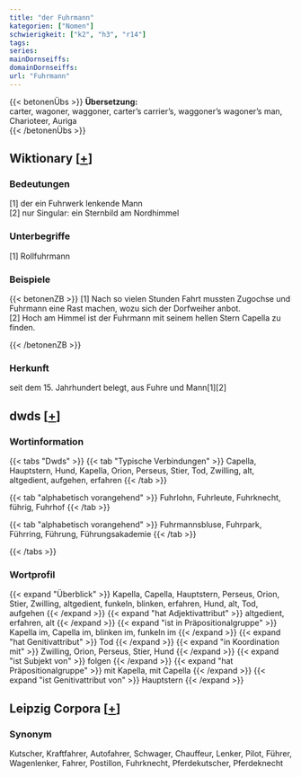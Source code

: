 ```yaml
---
title: "der Fuhrmann"
kategorien: ["Nomen"]
schwierigkeit: ["k2", "h3", "r14"]
tags:
series:
mainDornseiffs:
domainDornseiffs:
url: "Fuhrmann"
---
```


{{< betonenÜbs >}}
**Übersetzung:**  
carter, wagoner, waggoner, carter’s carrier’s, waggoner’s wagoner’s man, Charioteer, Auriga  
{{< /betonenÜbs >}}

## Wiktionary [[+](https://de.wiktionary.org/wiki/Fuhrmann)]

### Bedeutungen
[1] der ein Fuhrwerk lenkende Mann  
[2] nur Singular: ein Sternbild am Nordhimmel  

### Unterbegriffe
[1] Rollfuhrmann  

### Beispiele
{{< betonenZB >}}
[1] Nach so vielen Stunden Fahrt mussten Zugochse und Fuhrmann eine Rast machen, wozu sich der Dorfweiher anbot.  
[2] Hoch am Himmel ist der Fuhrmann mit seinem hellen Stern Capella zu finden.  

{{< /betonenZB >}}
### Herkunft
seit dem 15. Jahrhundert belegt, aus Fuhre und Mann[1][2]  



## dwds [[+](https://www.dwds.de/wb/Fuhrmann)]

### Wortinformation
{{< tabs "Dwds" >}}
{{< tab "Typische Verbindungen" >}}
Capella, Hauptstern, Hund, Kapella, Orion, Perseus, Stier, Tod, Zwilling, alt, altgedient, aufgehen, erfahren
{{< /tab >}}

{{< tab "alphabetisch vorangehend" >}}
Fuhrlohn, Fuhrleute, Fuhrknecht, führig, Fuhrhof
{{< /tab >}}

{{< tab "alphabetisch vorangehend" >}}
Fuhrmannsbluse, Fuhrpark, Führring, Führung, Führungsakademie
{{< /tab >}}

{{< /tabs >}}

### Wortprofil
{{< expand "Überblick" >}} Kapella, Capella, Hauptstern, Perseus, Orion, Stier, Zwilling, altgedient, funkeln, blinken, erfahren, Hund, alt, Tod, aufgehen {{< /expand >}}
{{< expand "hat Adjektivattribut" >}} altgedient, erfahren, alt {{< /expand >}}
{{< expand "ist in Präpositionalgruppe" >}} Kapella im, Capella im, blinken im, funkeln im {{< /expand >}}
{{< expand "hat Genitivattribut" >}} Tod {{< /expand >}}
{{< expand "in Koordination mit" >}} Zwilling, Orion, Perseus, Stier, Hund {{< /expand >}}
{{< expand "ist Subjekt von" >}} folgen {{< /expand >}}
{{< expand "hat Präpositionalgruppe" >}} mit Kapella, mit Capella {{< /expand >}}
{{< expand "ist Genitivattribut von" >}} Hauptstern {{< /expand >}}

## Leipzig Corpora [[+](https://corpora.uni-leipzig.de/en/res?word=Fuhrmann&corpusId=deu_newscrawl-public_2018)]


### Synonym
Kutscher, Kraftfahrer, Autofahrer, Schwager, Chauffeur, Lenker, Pilot, Führer, Wagenlenker, Fahrer, Postillon, Fuhrknecht, Pferdekutscher, Pferdeknecht

